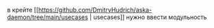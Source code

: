 в крейте [[https://github.com/DmitryHudrich/aska-daemon/tree/main/usecases | usecases]] нужно ввести модульность